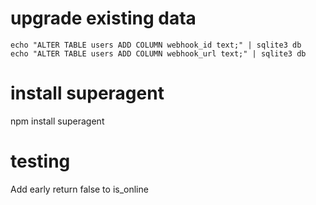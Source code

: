 # upgrade existing data

```
echo "ALTER TABLE users ADD COLUMN webhook_id text;" | sqlite3 db
echo "ALTER TABLE users ADD COLUMN webhook_url text;" | sqlite3 db
```

# install superagent
npm install superagent

# testing
Add early return false to is_online


